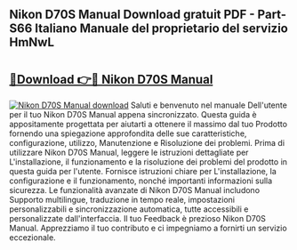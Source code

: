 ## Nikon D70S Manual Download gratuit PDF - Part-S66 Italiano Manuale del proprietario del servizio HmNwL

# <h2><a href="http://dfduvt.blite.top/?on=Nikon+D70S+Manual">🔗Download 👉🔴 Nikon D70S Manual</a></h2>

[![Nikon D70S Manual download](https://i.imgur.com/lujVjoI.png)](http://dfduvt.blite.top/?on=Nikon+D70S+Manual)
Saluti e benvenuto nel manuale Dell'utente per il tuo Nikon D70S Manual appena sincronizzato. Questa guida è appositamente progettata per aiutarti a ottenere il massimo dal tuo Prodotto fornendo una spiegazione approfondita delle sue caratteristiche, configurazione, utilizzo, Manutenzione e Risoluzione dei problemi. Prima di utilizzare Nikon D70S Manual, leggere le istruzioni dettagliate per L'installazione, il funzionamento e la risoluzione dei problemi del prodotto in questa guida per l'utente. Fornisce istruzioni chiare per L'installazione, la configurazione e il funzionamento, nonché importanti informazioni sulla sicurezza. Le funzionalità avanzate di Nikon D70S Manual includono Supporto multilingue, traduzione in tempo reale, impostazioni personalizzabili e sincronizzazione automatica, tutte accessibili e personalizzate dall'interfaccia. Il tuo Feedback è prezioso Nikon D70S Manual. Apprezziamo il tuo contributo e ci impegniamo a fornirti un servizio eccezionale.
